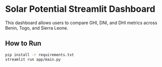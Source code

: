 # Solar Potential Streamlit Dashboard

This dashboard allows users to compare GHI, DNI, and DHI metrics across Benin, Togo, and Sierra Leone.

## How to Run

```bash
pip install -r requirements.txt
streamlit run app/main.py
